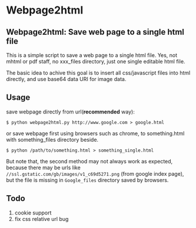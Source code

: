 
# Webpage2html

## Webpage2html: Save web page to a single html file

This is a simple script to save a web page to a single html file. Yes, not mhtml or pdf staff, no xxx_files directory, just one single editable html file.

The basic idea to achive this goal is to insert all css/javascript files into html directly, and use base64 data URI for image data.

## Usage

save webpage directly from url(**recommended** way):

    $ python webpage2html.py http://www.google.com > google.html

or save webpage first using browsers such as chrome, to something.html with something_files directory beside.

    $ python /path/to/something.html > something_single.html

But note that, the second method may not always work as expected, because there may be urls like `//ssl.gstatic.com/gb/images/v1_c69d5271.png` (from google index page), but the file is missing in `Google_files` directory saved by browsers.

## Todo

 1. cookie support
 1. fix css relative url bug
